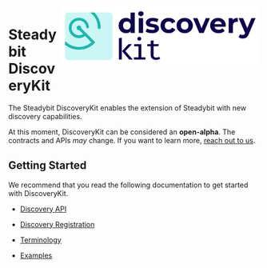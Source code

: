 <img src="./logo.png" width="400" align="right" alt="DiscoveryKit logo depicting a radar scan within a rounded rectangle">

# Steadybit DiscoveryKit

The Steadybit DiscoveryKit enables the extension of Steadybit with new discovery capabilities.

At this moment, DiscoveryKit can be considered an **open-alpha**. The contracts and APIs *may* change. If you want to learn
more, [reach out to us](https://www.steadybit.com/contact).

## Getting Started

We recommend that you read the following documentation to get started with DiscoveryKit.

- [Discovery API](/docs/discovery-api.md)

- [Discovery Registration](/docs/discovery-registration.md)

- [Terminology](/docs/terminology.md)

- [Examples](/docs/examples.md)